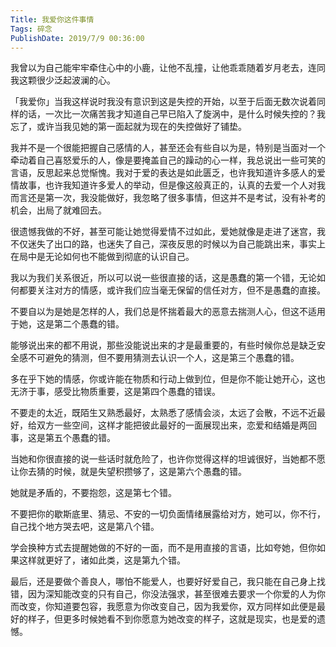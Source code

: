 ```yaml
---
Title: 我爱你这件事情
Tags: 碎念
PublishDate: 2019/7/9 00:36:00 
---
```


我曾以为自己能牢牢牵住心中的小鹿，让他不乱撞，让他乖乖随着岁月老去，连同我这颗很少泛起波澜的心。

「我爱你」当我这样说时我没有意识到这是失控的开始，以至于后面无数次说着同样的话，一次比一次痛苦我才知道自己早已陷入了旋涡中，是什么时候失控的？我忘了，或许当我见她的第一面起就为现在的失控做好了铺垫。

我并不是一个很能把握自己感情的人，甚至还会有些自以为是，特别是当面对一个牵动着自己喜怒爱乐的人，像是要掩盖自己的躁动的心一样，我总说出一些可笑的言语，反思起来总觉惭愧。我对于爱的表达是如此匮乏，也许我知道许多感人的爱情故事，也许我知道许多爱人的举动，但是像这般真正的，认真的去爱一个人对我而言还是第一次，我没能做好，我忽略了很多事情，但这并不是考试，没有补考的机会，出局了就难回去。

很遗憾我做的不好，甚至可能让她觉得爱情不过如此，爱她就像是走进了迷宫，我不仅迷失了出口的路，也迷失了自己，深夜反思的时候以为自己能跳出来，事实上在局中是无论如何也不能做到彻底的认识自己。

我以为我们关系很近，所以可以说一些很直接的话，这是愚蠢的第一个错，无论如何都要关注对方的情感，或许我们应当毫无保留的信任对方，但不是愚蠢的直接。

不要自以为是她是怎样的人，我们总是怀揣着最大的恶意去揣测人心，但这不适用于她，这是第二个愚蠢的错。

能够说出来的都不用说，那些没能说出来的才是最重要的，有些时候你总是缺乏安全感不可避免的猜测，但不要用猜测去认识一个人，这是第三个愚蠢的错。

多在乎下她的情感，你或许能在物质和行动上做到位，但是你不能让她开心，这也无济于事，感受比物质重要，这是第四个愚蠢的错误。

不要走的太近，既陌生又熟悉最好，太熟悉了感情会淡，太远了会散，不远不近最好，给双方一些空间，这样才能把彼此最好的一面展现出来，恋爱和结婚是两回事，这是第五个愚蠢的错。

当她和你很直接的说一些话时就危险了，也许你觉得这样的坦诚很好，当她都不愿让你去猜的时候，就是失望积攒够了，这是第六个愚蠢的错。

她就是矛盾的，不要抱怨，这是第七个错。

不要把你的歇斯底里、猜忌、不安的一切负面情绪展露给对方，她可以，你不行，自己找个地方哭去吧，这是第八个错。

学会换种方式去提醒她做的不好的一面，而不是用直接的言语，比如夸她，但你如果这样就更好了，诸如此类，这是第九个错。

最后，还是要做个善良人，哪怕不能爱人，也要好好爱自己，我只能在自己身上找错，因为深知能改变的只有自己，你没法强求，甚至很难去要求一个你爱的人为你而改变，你知道要包容，我愿意为你改变自己，因为我爱你，双方同样如此便是最好的样子，但更多时候她看不到你愿意为她改变的样子，这就是现实，也是爱的遗憾。